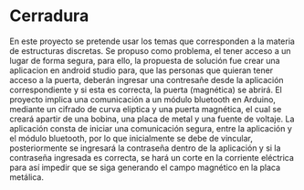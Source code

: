# Cerradura
En este proyecto se pretende usar los temas que corresponden a la materia de estructuras discretas.
Se propuso como problema, el tener acceso a un lugar de forma segura, para ello, la propuesta de solución fue crear una aplicacion en android studio para, que las personas que 
quieran tener acceso a la puerta, deberán ingresar una contresañe desde la aplicación correspondiente y si esta es correcta, la puerta (magnética) se abrirá.
El proyecto implica una comunicación a un módulo bluetooth en Arduino, mediante un cifrado de curva eliptica y una puerta magnética, el cual se creará apartir de una bobina, una placa de metal y una fuente de voltaje.
La aplicación consta de iniciar una comunicación segura, entre la aplicación y el módulo bluetooth, por lo que inicialmente
se debe de vincular, posteriormente se ingresará la contraseña dentro de la aplicación y si la contraseña ingresada es correcta, se hará un corte en la corriente eléctrica para así impedir que se siga generando el campo magnético en la placa metálica.
